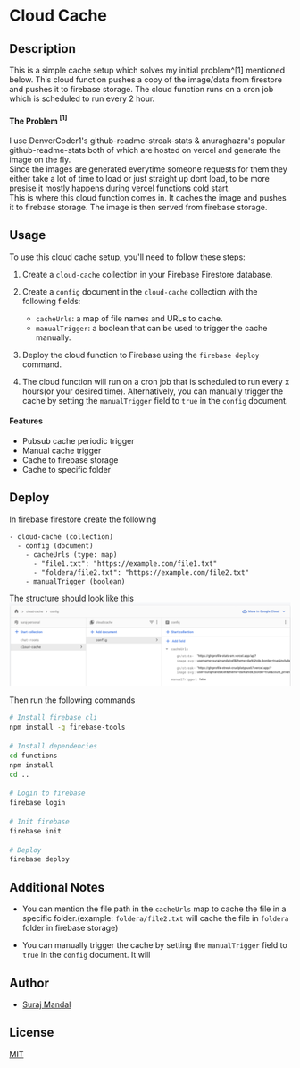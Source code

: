 # Cloud Cache

## Description

This is a simple cache setup which solves my initial problem^[1] mentioned below. This cloud function pushes a copy of the image/data from firestore and pushes it to firebase storage. The cloud function runs on a cron job which is scheduled to run every 2 hour.

#### The Problem $^{[1]}$

I use DenverCoder1's github-readme-streak-stats & anuraghazra's popular github-readme-stats both of which are hosted on vercel and generate the image on the fly.  
Since the images are generated everytime someone requests for them they either take a lot of time to load or just straight up dont load, to be more presise it mostly happens during vercel functions cold start.  
This is where this cloud function comes in. It caches the image and pushes it to firebase storage. The image is then served from firebase storage.

## Usage

To use this cloud cache setup, you'll need to follow these steps:

1. Create a `cloud-cache` collection in your Firebase Firestore database.
2. Create a `config` document in the `cloud-cache` collection with the following fields:

   - `cacheUrls`: a map of file names and URLs to cache.
   - `manualTrigger`: a boolean that can be used to trigger the cache manually.

3. Deploy the cloud function to Firebase using the `firebase deploy` command.
4. The cloud function will run on a cron job that is scheduled to run every x hours(or your desired time). Alternatively, you can manually trigger the cache by setting the `manualTrigger` field to `true` in the `config` document.

#### Features

- Pubsub cache periodic trigger
- Manual cache trigger
- Cache to firebase storage
- Cache to specific folder

## Deploy

In firebase firestore create the following

```
- cloud-cache (collection)
  - config (document)
    - cacheUrls (type: map)
      - "file1.txt": "https://example.com/file1.txt"
      - "foldera/file2.txt": "https://example.com/file2.txt"
    - manualTrigger (boolean)
```

The structure should look like this
![Firebase Firestore Example](_assets/image.png)

Then run the following commands

```bash
# Install firebase cli
npm install -g firebase-tools

# Install dependencies
cd functions
npm install
cd ..

# Login to firebase
firebase login

# Init firebase
firebase init

# Deploy
firebase deploy
```

## Additional Notes

- You can mention the file path in the `cacheUrls` map to cache the file in a specific folder.(example: `foldera/file2.txt` will cache the file in `foldera` folder in firebase storage)

- You can manually trigger the cache by setting the `manualTrigger` field to `true` in the `config` document. It will

## Author

- [Suraj Mandal](https://github.com/surajmandalcell)

## License

[MIT](https://choosealicense.com/licenses/mit/)
